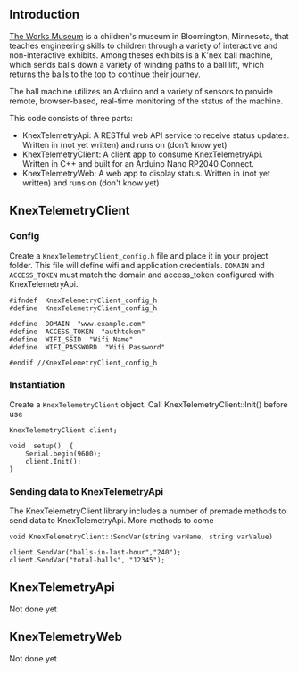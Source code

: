 
## Introduction
[The Works Museum](https://theworks.org/about-us/) is a children's museum in Bloomington, Minnesota, that teaches engineering skills to children through a variety of interactive and non-interactive exhibits. 
Among theses exhibits is a K'nex ball machine, which sends balls down a variety of winding paths to a ball lift, which returns the balls to the top to continue their journey.

The ball machine utilizes an Arduino and a variety of sensors to provide remote, browser-based, real-time monitoring of the status of the machine.

This code consists of three parts:
- KnexTelemetryApi: A RESTful web API service to receive status updates. Written in (not yet written) and runs on (don't know yet)
- KnexTelemetryClient: A client app to consume KnexTelemetryApi. Written in C++ and built for an Arduino Nano RP2040 Connect.
- KnexTelemetryWeb: A web app to display status. Written in (not yet written) and runs on (don't know yet)



## KnexTelemetryClient

### Config

Create a `KnexTelemetryClient_config.h` file and place it in your project folder. This file will define wifi and application credentials. `DOMAIN` and `ACCESS_TOKEN` must match the domain and access_token configured with KnexTelemetryApi. 

    #ifndef  KnexTelemetryClient_config_h
    #define  KnexTelemetryClient_config_h
    
    #define  DOMAIN  "www.example.com"
    #define  ACCESS_TOKEN  "authtoken"
    #define  WIFI_SSID  "Wifi Name"
    #define  WIFI_PASSWORD  "Wifi Password"
    
    #endif //KnexTelemetryClient_config_h

### Instantiation

Create a `KnexTelemetryClient` object. Call KnexTelemetryClient::Init() before use 

	KnexTelemetryClient client;
	
	void  setup()  {
		Serial.begin(9600);
		client.Init();
	}

### Sending data to KnexTelemetryApi
The KnexTelemetryClient library includes a number of premade methods to send data to KnexTelemetryApi.
More methods to come

	void KnexTelemetryClient::SendVar(string varName, string varValue)
	
	client.SendVar("balls-in-last-hour","240");
	client.SendVar("total-balls", "12345");




## KnexTelemetryApi
Not done yet



## KnexTelemetryWeb
Not done yet
